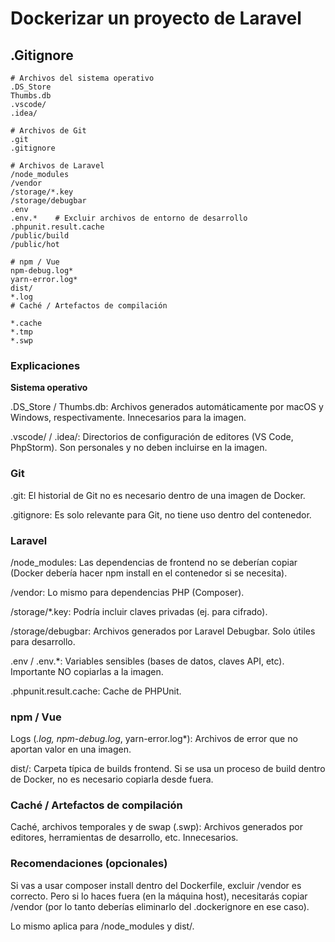 # Dockerizar un proyecto de Laravel

## .Gitignore

```
# Archivos del sistema operativo
.DS_Store
Thumbs.db
.vscode/
.idea/

# Archivos de Git
.git
.gitignore

# Archivos de Laravel
/node_modules
/vendor
/storage/*.key
/storage/debugbar
.env
.env.*    # Excluir archivos de entorno de desarrollo
.phpunit.result.cache
/public/build
/public/hot

# npm / Vue
npm-debug.log*
yarn-error.log*
dist/
*.log
# Caché / Artefactos de compilación

*.cache
*.tmp
*.swp

```
### Explicaciones

**Sistema operativo**  

.DS_Store / Thumbs.db: Archivos generados automáticamente por macOS y Windows, respectivamente. Innecesarios para la imagen.

.vscode/ / .idea/: Directorios de configuración de editores (VS Code, PhpStorm). Son personales y no deben incluirse en la imagen.

### Git

.git: El historial de Git no es necesario dentro de una imagen de Docker.

.gitignore: Es solo relevante para Git, no tiene uso dentro del contenedor.

### Laravel

/node_modules: Las dependencias de frontend no se deberían copiar (Docker debería hacer npm install en el contenedor si se necesita).

/vendor: Lo mismo para dependencias PHP (Composer).

/storage/*.key: Podría incluir claves privadas (ej. para cifrado).

/storage/debugbar: Archivos generados por Laravel Debugbar. Solo útiles para desarrollo.

.env / .env.*: Variables sensibles (bases de datos, claves API, etc). Importante NO copiarlas a la imagen.

.phpunit.result.cache: Cache de PHPUnit.

### npm / Vue

Logs (*.log, npm-debug.log*, yarn-error.log*): Archivos de error que no aportan valor en una imagen.

dist/: Carpeta típica de builds frontend. Si se usa un proceso de build dentro de Docker, no es necesario copiarla desde fuera.

### Caché / Artefactos de compilación

Caché, archivos temporales y de swap (.swp): Archivos generados por editores, herramientas de desarrollo, etc. Innecesarios.

### Recomendaciones (opcionales)

Si vas a usar composer install dentro del Dockerfile, excluir /vendor es correcto. Pero si lo haces fuera (en la máquina host), necesitarás copiar /vendor (por lo tanto deberías eliminarlo del .dockerignore en ese caso).

Lo mismo aplica para /node_modules y dist/.

